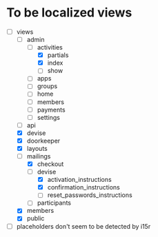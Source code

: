 # To be localized views
 - [ ] views
   - [ ] admin
     - [ ] activities
       - [x] partials
       - [x] index
       - [ ] show  
     - [ ] apps
     - [ ] groups
     - [ ] home
     - [ ] members
     - [ ] payments
     - [ ] settings
   - [ ] api
   - [x] devise
   - [x] doorkeeper
   - [x] layouts
   - [ ] mailings
     - [x] checkout
     - [ ] devise
       - [x] activation_instructions
       - [x] confirmation_instructions
       - [ ] reset_passwords_instructions
     - [ ] participants
   - [x] members
   - [x] public
   
- [ ] placeholders don't seem to be detected by i15r